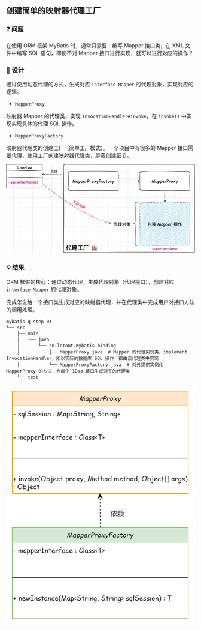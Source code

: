 ## 创建简单的映射器代理工厂


### ❓ 问题

在使用 ORM 框架 MyBatis 时，通常只需要：编写 Mapper 接口类，在 XML 文件中编写 SQL 语句，即使不对 Mapper 接口进行实现，就可以进行对应的操作？


### 🎨 设计


通过使用动态代理的方式，生成对应 `interface Mapper` 的代理对象，实现对应的逻辑。

- `MapperProxy`

映射器 Mapper 的代理类，实现 `InvocationHandler#invoke`，在 `invoke()` 中实现实现具体的代理 SQL 操作。

- `MapperProxyFactory`

映射器代理类的创建工厂（简单工厂模式）。一个项目中有很多的 Mapper 接口需要代理，使用工厂创建映射器代理类，屏蔽创建细节。

![](../imgs/01/1.png)

### 💡 结果

ORM 框架的核心：通过动态代理，生成代理对象（代理接口），创建对应 `interface Mapper` 的代理对象。

完成怎么给一个接口类生成对应的映射器代理，并在代理类中完成用户对接口方法的调用处理。

```
mybatis-q-step-01
└── src
    ├── main
    │   └── java
    │       └── cn.letout.mybatis.binding
    │           ├── MapperProxy.java  # Mapper 的代理实现类，implement InvocationHandler，所以实际的数据库 SQL 操作，都由该代理类中实现
    │           └── MapperProxyFactory.java  # 对外提供实例化 MapperProxy 的方法，为每个 IDao 接口生成对于的代理类
    └── test
```

![](../imgs/01/class.png)
